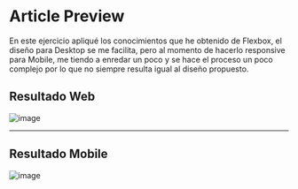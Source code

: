 # Article Preview
En este ejercicio apliqué los conocimientos que he obtenido de Flexbox, el diseño para Desktop se me facilita, pero al momento de hacerlo responsive para Mobile, me tiendo a enredar un poco y se hace el proceso un poco complejo por lo que no siempre resulta igual al diseño propuesto. 



## Resultado Web
![image](https://user-images.githubusercontent.com/90514403/142282565-834fc13c-91c0-451e-8b2b-068966420adb.png)
****
## Resultado Mobile

![image](https://user-images.githubusercontent.com/90514403/137401264-d971df6d-2358-413c-8eea-36aa354b0159.png)
